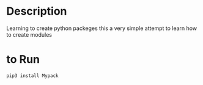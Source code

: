 # Description
Learning to create python packeges this a very simple attempt to learn how to create modules 


# to Run

```
pip3 install Mypack
```
